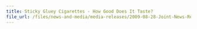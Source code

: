 ```yaml
---
title: Sticky Gluey Cigarettes - How Good Does It Taste?
file_url: /files/news-and-media/media-releases/2009-08-28-Joint-News-Release.pdf
---
```

